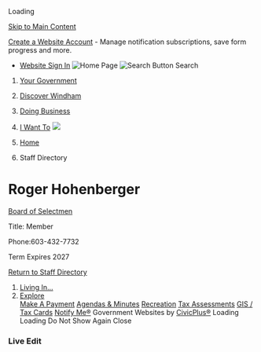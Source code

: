  

Loading

  [Skip to Main Content](https://www.windhamnh.gov/directory.aspx?EID=47/)  

 [Create a Website Account](https://www.windhamnh.gov/MyAccount/ProfileCreate)  - Manage notification subscriptions, save form progress and more.    

 *  [Website Sign In](https://www.windhamnh.gov/MyAccount) 
  ![Home Page](images/4c59b31c7949880ac5e4adb65bd96376443160a956ee35e0b0e205e2c9517815.jpg)   ![Search Button](images/d05c5a899ffdd190098b38b8fe8c5b776dc04d2edbef1d99db20a82176c4298e.png) Search 

 1.  [Your Government](https://www.windhamnh.gov/27/Your-Government) 
 1.  [Discover Windham](https://www.windhamnh.gov/508/Discover-Windham) 
 1.  [Doing Business](https://www.windhamnh.gov/35/Doing-Business) 
 1.  [I Want To](https://www.windhamnh.gov/9/I-Want-To) 
  ![](images/6469c90ac311b82d3ad473039d0ac09ae02566349dd0b8c073a0fe7b1f2f85b6.jpg)  

 1.  [Home](https://www.windhamnh.gov/) 
 1. Staff Directory

# Roger Hohenberger

   [Board of Selectmen](https://www.windhamnh.gov/Directory.aspx?DID=31) 

Title: Member

Phone:603-432-7732 

Term Expires 2027

  

 [Return to Staff Directory](https://www.windhamnh.gov/Directory.aspx) 

 1.   [Living In...](https://www.windhamnh.gov/101/Living-In)  
 1.   [Explore](https://www.windhamnh.gov/31/Explore)  
  [Make A Payment](https://www.windhamnh.gov/461/Make-an-ONLINE-Payment)   [Agendas & Minutes](https://www.windhamnh.gov/AgendaCenter)   [Recreation](https://www.windhamnh.gov/177/Recreation-Department)   [Tax Assessments](https://www.windhamnh.gov/168/property-tax-assessments)   [GIS / Tax Cards](https://www.windhamnh.gov/237/IT-GIS-Department)   [Notify Me®](https://www.windhamnh.gov/list.aspx)  Government Websites by [CivicPlus®](https://connect.civicplus.com/referral)  Loading Loading Do Not Show Again Close 

### Live Edit

 